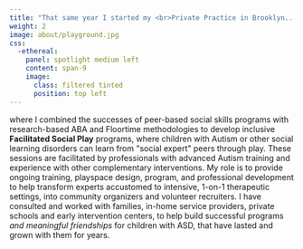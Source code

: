 ```yaml
---
title: "That same year I started my <br>Private Practice in Brooklyn..."
weight: 2
image: about/playground.jpg
css:
  -ethereal:
    panel: spotlight medium left
    content: span-9
    image:
      class: filtered tinted
      position: top left
---
```

where I combined the successes of peer-based social skills programs with research-based ABA and Floortime methodologies to develop inclusive <b>Facilitated Social Play</b> programs, where children with Autism or other social learning disorders can learn from "social expert" peers through play. These sessions are facilitated by professionals with advanced Autism training and experience with other complementary interventions. My role is to provide ongoing training, playspace design, program, and professional development to help transform experts accustomed to intensive, 1-on-1 therapeutic settings, into community organizers and volunteer recruiters. I have consulted and worked with families, in-home service providers, private schools and early intervention centers, to help build successful programs <i>and meaningful friendships</i> for children with ASD, that have lasted and grown with them for years.
